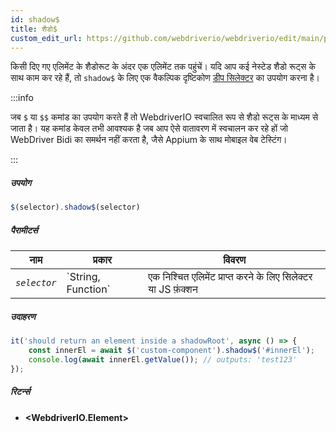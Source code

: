 ```yaml
---
id: shadow$
title: शैडो$
custom_edit_url: https://github.com/webdriverio/webdriverio/edit/main/packages/webdriverio/src/commands/element/shadow$.ts
---
```


किसी दिए गए एलिमेंट के शैडोरूट के अंदर एक एलिमेंट तक पहुंचें। यदि आप कई नेस्टेड शैडो रूट्स के साथ काम कर रहे हैं, तो `shadow$` के लिए एक वैकल्पिक दृष्टिकोण [डीप सिलेक्टर](https://webdriver.io/docs/selectors#deep-selectors) का उपयोग करना है।

:::info

जब `$` या `$$` कमांड का उपयोग करते हैं तो WebdriverIO स्वचालित रूप से शैडो रूट्स के माध्यम से जाता है।
यह कमांड केवल तभी आवश्यक है जब आप ऐसे वातावरण में स्वचालन कर रहे हों जो WebDriver Bidi का समर्थन नहीं करता है, जैसे Appium के साथ मोबाइल वेब टेस्टिंग।

:::

##### उपयोग

```js
$(selector).shadow$(selector)
```

##### पैरामीटर्स

<table>
  <thead>
    <tr>
      <th>नाम</th><th>प्रकार</th><th>विवरण</th>
    </tr>
  </thead>
  <tbody>
    <tr>
      <td><code><var>selector</var></code></td>
      <td>`String, Function`</td>
      <td>एक निश्चित एलिमेंट प्राप्त करने के लिए सिलेक्टर या JS फ़ंक्शन</td>
    </tr>
  </tbody>
</table>

##### उदाहरण

```js title="shadow$$.js"
it('should return an element inside a shadowRoot', async () => {
    const innerEl = await $('custom-component').shadow$('#innerEl');
    console.log(await innerEl.getValue()); // outputs: 'test123'
});
```

##### रिटर्न्स

- **&lt;WebdriverIO.Element&gt;**